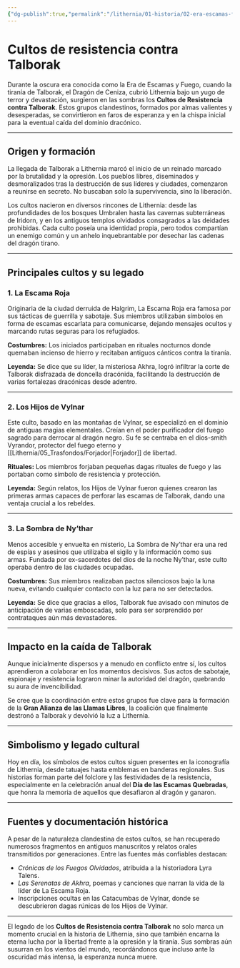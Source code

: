 ```yaml
---
{"dg-publish":true,"permalink":"/lithernia/01-historia/02-era-escamas-fuego/cultos-de-resistencia-contra-talborak/","title":"Cultos de Resistencia contra Talborak","tags":["lithernia","faccion","historia"]}
---
```


# Cultos de resistencia contra Talborak

Durante la oscura era conocida como la Era de Escamas y Fuego, cuando la tiranía de Talborak, el Dragón de Ceniza, cubrió Lithernia bajo un yugo de terror y devastación, surgieron en las sombras los **Cultos de Resistencia contra Talborak**. Estos grupos clandestinos, formados por almas valientes y desesperadas, se convirtieron en faros de esperanza y en la chispa inicial para la eventual caída del dominio dracónico.

---

## Origen y formación

La llegada de Talborak a Lithernia marcó el inicio de un reinado marcado por la brutalidad y la opresión. Los pueblos libres, diseminados y desmoralizados tras la destrucción de sus líderes y ciudades, comenzaron a reunirse en secreto. No buscaban solo la supervivencia, sino la liberación.

Los cultos nacieron en diversos rincones de Lithernia: desde las profundidades de los bosques Umbralen hasta las cavernas subterráneas de Iridorn, y en los antiguos templos olvidados consagrados a las deidades prohibidas. Cada culto poseía una identidad propia, pero todos compartían un enemigo común y un anhelo inquebrantable por desechar las cadenas del dragón tirano.

---

## Principales cultos y su legado

### 1. **La Escama Roja**

Originaria de la ciudad derruida de Halgrim, La Escama Roja era famosa por sus tácticas de guerrilla y sabotaje. Sus miembros utilizaban símbolos en forma de escamas escarlata para comunicarse, dejando mensajes ocultos y marcando rutas seguras para los refugiados.

**Costumbres:** Los iniciados participaban en rituales nocturnos donde quemaban incienso de hierro y recitaban antiguos cánticos contra la tiranía.

**Leyenda:** Se dice que su líder, la misteriosa Akhra, logró infiltrar la corte de Talborak disfrazada de doncella dracónida, facilitando la destrucción de varias fortalezas dracónicas desde adentro.

---

### 2. **Los Hijos de Vylnar**

Este culto, basado en las montañas de Vylnar, se especializó en el dominio de antiguas magias elementales. Creían en el poder purificador del fuego sagrado para derrocar al dragón negro. Su fe se centraba en el dios-smith Vyrandor, protector del fuego eterno y [[Lithernia/05_Trasfondos/Forjador\|Forjador]] de libertad.

**Rituales:** Los miembros forjaban pequeñas dagas rituales de fuego y las portaban como símbolo de resistencia y protección.

**Leyenda:** Según relatos, los Hijos de Vylnar fueron quienes crearon las primeras armas capaces de perforar las escamas de Talborak, dando una ventaja crucial a los rebeldes.

---

### 3. **La Sombra de Ny’thar**

Menos accesible y envuelta en misterio, La Sombra de Ny’thar era una red de espías y asesinos que utilizaba el sigilo y la información como sus armas. Fundada por ex-sacerdotes del dios de la noche Ny’thar, este culto operaba dentro de las ciudades ocupadas.

**Costumbres:** Sus miembros realizaban pactos silenciosos bajo la luna nueva, evitando cualquier contacto con la luz para no ser detectados.

**Leyenda:** Se dice que gracias a ellos, Talborak fue avisado con minutos de anticipación de varias emboscadas, solo para ser sorprendido por contrataques aún más devastadores.

---

## Impacto en la caída de Talborak

Aunque inicialmente dispersos y a menudo en conflicto entre sí, los cultos aprendieron a colaborar en los momentos decisivos. Sus actos de sabotaje, espionaje y resistencia lograron minar la autoridad del dragón, quebrando su aura de invencibilidad.

Se cree que la coordinación entre estos grupos fue clave para la formación de la **Gran Alianza de las Llamas Libres**, la coalición que finalmente destronó a Talborak y devolvió la luz a Lithernia.

---

## Simbolismo y legado cultural

Hoy en día, los símbolos de estos cultos siguen presentes en la iconografía de Lithernia, desde tatuajes hasta emblemas en banderas regionales. Sus historias forman parte del folclore y las festividades de la resistencia, especialmente en la celebración anual del **Día de las Escamas Quebradas**, que honra la memoria de aquellos que desafiaron al dragón y ganaron.

---

## Fuentes y documentación histórica

A pesar de la naturaleza clandestina de estos cultos, se han recuperado numerosos fragmentos en antiguos manuscritos y relatos orales transmitidos por generaciones. Entre las fuentes más confiables destacan:

- *Crónicas de los Fuegos Olvidados*, atribuida a la historiadora Lyra Talens.
- *Las Serenatas de Akhra*, poemas y canciones que narran la vida de la líder de La Escama Roja.
- Inscripciones ocultas en las Catacumbas de Vylnar, donde se descubrieron dagas rúnicas de los Hijos de Vylnar.

---

El legado de los **Cultos de Resistencia contra Talborak** no solo marca un momento crucial en la historia de Lithernia, sino que también encarna la eterna lucha por la libertad frente a la opresión y la tiranía. Sus sombras aún susurran en los vientos del mundo, recordándonos que incluso ante la oscuridad más intensa, la esperanza nunca muere.